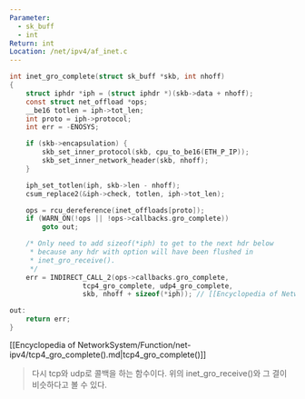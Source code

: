 ```yaml
---
Parameter:
  - sk_buff
  - int
Return: int
Location: /net/ipv4/af_inet.c
---
```


```c title=inet_gro_complete()
int inet_gro_complete(struct sk_buff *skb, int nhoff)
{
	struct iphdr *iph = (struct iphdr *)(skb->data + nhoff);
	const struct net_offload *ops;
	__be16 totlen = iph->tot_len;
	int proto = iph->protocol;
	int err = -ENOSYS;

	if (skb->encapsulation) {
		skb_set_inner_protocol(skb, cpu_to_be16(ETH_P_IP));
		skb_set_inner_network_header(skb, nhoff);
	}

	iph_set_totlen(iph, skb->len - nhoff);
	csum_replace2(&iph->check, totlen, iph->tot_len);

	ops = rcu_dereference(inet_offloads[proto]);
	if (WARN_ON(!ops || !ops->callbacks.gro_complete))
		goto out;

	/* Only need to add sizeof(*iph) to get to the next hdr below
	 * because any hdr with option will have been flushed in
	 * inet_gro_receive().
	 */
	err = INDIRECT_CALL_2(ops->callbacks.gro_complete,
			      tcp4_gro_complete, udp4_gro_complete,
			      skb, nhoff + sizeof(*iph)); // [[Encyclopedia of NetworkSystem/Function/net-ipv4/tcp4_gro_complete().md|tcp4_gro_complete()]]

out:
	return err;
}
```

[[Encyclopedia of NetworkSystem/Function/net-ipv4/tcp4_gro_complete().md|tcp4_gro_complete()]]

> 다시 tcp와 udp로 콜백을 하는 함수이다. 위의 inet_gro_receive()와 그 결이 비슷하다고 볼 수 있다.